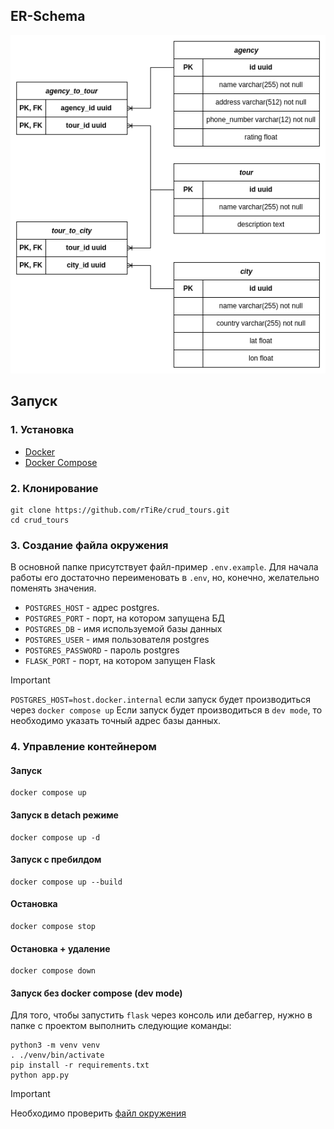 ## ER-Schema

<picture>
 <source media="(prefers-color-scheme: dark)" srcset="er_schemas/er_schema_dark.png">
 <img alt="er-schema" src="er_schemas/er_schema_light.png">
</picture>

## Запуск

### 1. Установка
* [Docker](https://docs.docker.com/engine/install/ubuntu/#install-using-the-convenience-script)
* [Docker Compose](https://docs.docker.com/compose/install/)

### 2. Клонирование
```
git clone https://github.com/rTiRe/crud_tours.git
cd crud_tours
```

### 3. Создание файла окружения
В основной папке присутствует файл-пример `.env.example`.
Для начала работы его достаточно переименовать в `.env`, но, конечно, желательно поменять значения.
* `POSTGRES_HOST` - адрес postgres.
* `POSTGRES_PORT` - порт, на котором запущена БД
* `POSTGRES_DB` - имя используемой базы данных
* `POSTGRES_USER` - имя пользователя postgres
* `POSTGRES_PASSWORD` - пароль postgres
* `FLASK_PORT` - порт, на котором запущен Flask

> [!IMPORTANT]
> `POSTGRES_HOST=host.docker.internal` если запуск будет производиться через `docker compose up`
> Если запуск будет производиться в `dev mode`, то необходимо указать точный адрес базы данных.

### 4. Управление контейнером

#### Запуск
```
docker compose up
```
#### Запуск в detach режиме
```
docker compose up -d
```
#### Запуск с пребилдом
```
docker compose up --build
```
#### Остановка
```
docker compose stop
```
#### Остановка + удаление
```
docker compose down
```
#### Запуск без docker compose (dev mode)
Для того, чтобы запустить `flask` через консоль или дебаггер, нужно в папке с проектом выполнить следующие команды:
```
python3 -m venv venv
. ./venv/bin/activate
pip install -r requirements.txt
python app.py
```
> [!IMPORTANT]
> Необходимо проверить [файл окружения](https://github.com/rTiRe/crud_tours?tab=readme-ov-file#2-%D1%81%D0%BE%D0%B7%D0%B4%D0%B0%D0%BD%D0%B8%D0%B5-%D1%84%D0%B0%D0%B9%D0%BB%D0%B0-%D0%BE%D0%BA%D1%80%D1%83%D0%B6%D0%B5%D0%BD%D0%B8%D1%8F)